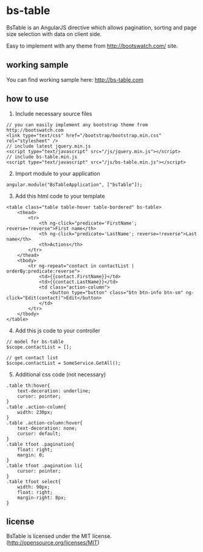 # bs-table

BsTable is an AngularJS directive which allows pagination, sorting and page size selection with data on client side.

Easy to implement with any theme from http://bootswatch.com/ site.

## working sample

You can find working sample here: http://bs-table.com

## how to use

1) Include necessary source files

```
// you can easily implement any bootstrap theme from http://bootswatch.com
<link type="text/css" href="/bootstrap/bootstrap.min.css" rel="stylesheet" />
// include latest jquery.min.js
<script type="text/javascript" src="/js/jquery.min.js"></script>
// include bs-table.min.js
<script type="text/javascript" src="/js/bs-table.min.js"></script>
```

2) Import module to your application

```
angular.module("BsTableApplication", ["bsTable"]);
```

3) Add this html code to your template

```
<table class="table table-hover table-bordered" bs-table>
    <thead>
        <tr>
            <th ng-click="predicate='FirstName'; reverse=!reverse">First name</th>
            <th ng-click="predicate='LastName'; reverse=!reverse">Last name</th>
            <th>Actions</th>
        </tr>
    </thead>
    <tbody>
        <tr ng-repeat="contact in contactList | orderBy:predicate:reverse">
            <td>{{contact.FirstName}}</td>
            <td>{{contact.LastName}}</td>
            <td class="action-column">
                <button type="button" class="btn btn-info btn-sm" ng-click="Edit(contact)">Edit</button>
            </td>
        </tr>
    </tbody>
</table>
```
4) Add this js code to your controller

```
// model for bs-table
$scope.contactList = [];

// get contact list
$scope.contactList = SomeService.GetAll();
```
5) Additional css code (not necessary)

```
.table th:hover{
    text-decoration: underline;
    cursor: pointer;
}
.table .action-column{
    width: 230px;
}
.table .action-column:hover{
    text-decoration: none;
    cursor: default;
}
.table tfoot .pagination{
    float: right;
    margin: 0;
}
.table tfoot .pagination li{
    cursor: pointer;
}
.table tfoot select{
    width: 90px;
    float: right;
    margin-right: 8px;
}
```

## license

BsTable is licensed under the MIT license. (http://opensource.org/licenses/MIT)

